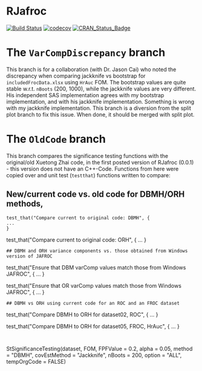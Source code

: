 RJafroc
========

[![Build Status](https://travis-ci.org/dpc10ster/rjafroc.svg?branch=master)](https://travis-ci.org/dpc10ster/rjafroc)
[![codecov](https://codecov.io/gh/dpc10ster/rjafroc/branch/master/graph/badge.svg)](https://codecov.io/gh/dpc10ster/rjafroc)
[![CRAN\_Status\_Badge](http://www.r-pkg.org/badges/version/rjafroc)](https://cran.r-project.org/package=rjafroc)

# The `VarCompDiscrepancy` branch #
This branch is for a collaboration (with Dr. Jason Cai) who noted the discrepancy when comparing jackknife vs bootstrap for `includedFrocData.xlsx` using `HrAuc` FOM. The bootstrap values are quite stable w.r.t. `nBoots` (200, 1000), while the jackknife values are very different. His independent SAS implementation agrees with my bootstrap implementation, and with his jackknife implementation. Something is wrong with my jackknife implementation. This branch is a diversion from the split plot branch to fix this issue. When done, it should be merged with split plot. 

# The `OldCode` branch #
This branch compares the significance testing functions with the original/old Xuetong Zhai code, in the first posted version of RJafroc (0.0.1) - this version does not have an C++-Code. Functions from here were copied over and unit test (`testthat`) functions written to compare:

## New/current code vs. old code for DBMH/ORH methods,
```
test_that("Compare current to original code: DBMH", {
...
}
```
test_that("Compare current to original code: ORH", {
...
}
```
## DBMH and ORH variance components vs. those obtained from Windows version of JAFROC
```
test_that("Ensure that DBM varComp values match those from Windows JAFROC", {
...
}

test_that("Ensure that OR varComp values match those from Windows JAFROC", {
...
}
```
## DBMH vs ORH using current code for an ROC and an FROC dataset
```
test_that("Compare DBMH to ORH for dataset02, ROC", {
...
}

test_that("Compare DBMH to ORH for dataset05, FROC, HrAuc", {
...
}
```


```
StSignificanceTesting(dataset, FOM, FPFValue = 0.2, alpha = 0.05,
  method = "DBMH", covEstMethod = "Jackknife", nBoots = 200,
  option = "ALL", tempOrgCode = FALSE)
```
